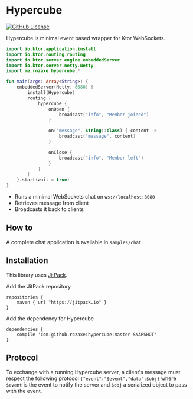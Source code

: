# Hypercube

[![GitHub License](https://img.shields.io/badge/license-MIT-blue.svg?style=flat)](https://opensource.org/licenses/MIT)

Hypercube is minimal event based wrapper for Ktor WebSockets.

```kotlin
import io.ktor.application.install
import io.ktor.routing.routing
import io.ktor.server.engine.embeddedServer
import io.ktor.server.netty.Netty
import me.rozaxe.hypercube.*

fun main(args: Array<String>) {
	embeddedServer(Netty, 8080) {
		install(Hypercube)
		routing {
			hypercube {
				onOpen {
					broadcast("info", "Member joined")
				}

				on("message", String::class) { content ->
					broadcast("message", content)
				}

				onClose {
					broadcast("info", "Member left")
				}
			}
		}
	}.start(wait = true)
}
```

- Runs a minimal WebSockets chat on `ws://localhost:8080`
- Retrieves message from client
- Broadcasts it back to clients


## How to

A complete chat application is available in `samples/chat`.


## Installation

This library uses [JitPack](https://jitpack.io).

Add the JitPack repository
```
repositories {
    maven { url "https://jitpack.io" }
}
```

Add the dependency for Hypercube 
```
dependencies {
    compile 'com.github.rozaxe:hypercube:master-SNAPSHOT'
}
```


## Protocol

To exchange with a running Hypercube server, a client's message must respect the following protocol `{"event":"$event","data":$obj}` where `$event` is the event to notify the server and `$obj` a serialized object to pass with the event.
